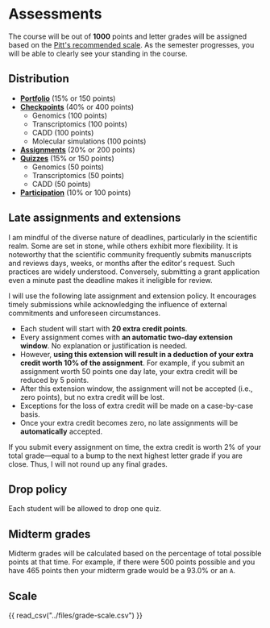 # Assessments

The course will be out of **1000** points and letter grades will be assigned based on the [Pitt's recommended scale](#scale).
As the semester progresses, you will be able to clearly see your standing in the course.

## Distribution

-   [**Portfolio**](../assessments/portfolio.md) (15% or 150 points)
-   [**Checkpoints**](../../assessments/checkpoints/) (40% or 400 points)
    -   Genomics (100 points)
    -   Transcriptomics (100 points)
    -   CADD (100 points)
    -   Molecular simulations (100 points)
-   [**Assignments**](../../assessments/assignments/) (20% or 200 points)
-   [**Quizzes**](../../assessments/quizzes/) (15% or 150 points)
    -   Genomics (50 points)
    -   Transcriptomics (50 points)
    -   CADD (50 points)
-   [**Participation**](../../assessments/participation/) (10% or 100 points)

## Late assignments and extensions

I am mindful of the diverse nature of deadlines, particularly in the scientific realm.
Some are set in stone, while others exhibit more flexibility.
It is noteworthy that the scientific community frequently submits manuscripts and reviews days, weeks, or months after the editor's request.
Such practices are widely understood.
Conversely, submitting a grant application even a minute past the deadline makes it ineligible for review.

I will use the following late assignment and extension policy.
It encourages timely submissions while acknowledging the influence of external commitments and unforeseen circumstances.

-   Each student will start with **20 extra credit points**.
-   Every assignment comes with **an automatic two-day extension window**.
    No explanation or justification is needed.
-   However, **using this extension will result in a deduction of your extra credit worth 10% of the assignment**.
    For example, if you submit an assignment worth 50 points one day late, your extra credit will be reduced by 5 points.
-   After this extension window, the assignment will not be accepted (i.e., zero points), but no extra credit will be lost.
-   Exceptions for the loss of extra credit will be made on a case-by-case basis.
-   Once your extra credit becomes zero, no late assignments will be **automatically** accepted.

If you submit every assignment on time, the extra credit is worth 2% of your total grade&mdash;equal to a bump to the next highest letter grade if you are close.
Thus, I will not round up any final grades.

## Drop policy

Each student will be allowed to drop one quiz.

## Midterm grades

Midterm grades will be calculated based on the percentage of total possible points at that time.
For example, if there were 500 points possible and you have 465 points then your midterm grade would be a 93.0% or an `A`.

## Scale

{{ read_csv("../files/grade-scale.csv") }}
